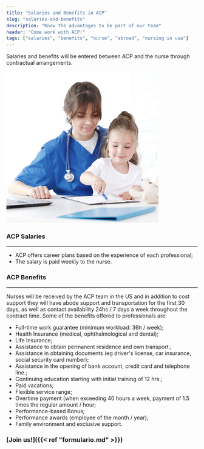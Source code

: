 ```yaml
---
title: "Salaries and Benefits in ACP"
slug: "salaries-and-benefits"
description: "Know the advantages to be part of our team"
header: "Come work with ACP!"
tags: ["salaries", "benefits", "nurse", "abroad", "nursing in usa"]
---
```


Salaries and benefits will be entered between ACP and the nurse through contractual arrangements.

<!-- markdownlint-disable MD033 -->
<div class="row">
  <!-- ![alt text](/images/foto-08-quad.jpg "Salaries and Benefits") -->
  <!-- {{< figure src="/media/spf13.jpg" title="Steve Francia" >}} -->
  <div class="photo col-sm-6">
    <img src="/images/foto-08-quad.jpg" class="img-circle img-responsive" title="Salaries and Benefits" alt="Salaries and Benefits">
  </div>

  <div class="col-sm-6 padding-lg-bottom">
    <h3>ACP Salaries</h3>
    <hr class="acp-hr variation-2">
    <ul>
      <li>ACP offers career plans based on the experience of each professional;</li>
      <li>The salary is paid weekly to the nurse.</li>
    </ul>
  </div>
</div>
<!-- markdownlint-enable MD033 -->

### ACP Benefits

<!-- markdownlint-disable MD033 -->
<hr class="acp-hr variation-1">
<!-- markdownlint-enable MD033 -->

Nurses will be received by the ACP team in the US and in addition to cost support they will have abode support and transportation for the first 30 days, as well as contact availability 24hs / 7 days a week throughout the contract time. Some of the benefits offered to professionals are:

- Full-time work guarantee (minimum workload: 36h / week);
- Health Insurance (medical, ophthalmological and dental);
- Life Insurance;
- Assistance to obtain permanent residence and own transport.;
- Assistance in obtaining documents (eg driver's license, car insurance, social security card number);
- Assistance in the opening of bank account, credit card and telephone line.;
- Continuing education starting with initial training of 12 hrs.;
- Paid vacations;
- Flexible service range;
- Overtime payment (when exceeding 40 hours a week, payment of 1.5 times the regular amount / hour;
- Performance-based Bonus;
- Performance awards (employee of the month / year);
- Family environment and exclusive support.

<!-- markdownlint-disable MD033 -->
<div class="padding-lg-top"></div>
<!-- markdownlint-enable MD033 -->

### [Join us!]({{< ref "formulario.md" >}})
